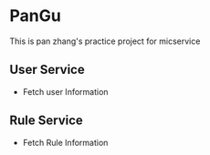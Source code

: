 # PanGu
This is pan zhang's practice project for micservice


## User Service
- Fetch user Information

## Rule Service
- Fetch Rule Information



